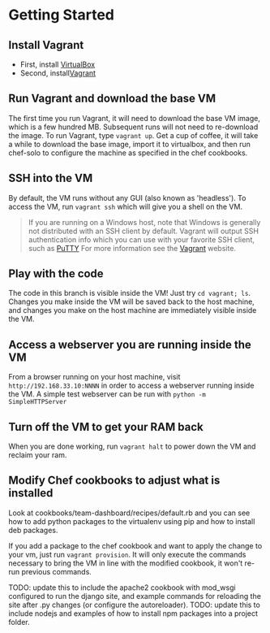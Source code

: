 Getting Started
===============

Install Vagrant
---------------
- First, install [VirtualBox](https://www.virtualbox.org/wiki/Downloads)
- Second, install[Vagrant](http://downloads.vagrantup.com/)

Run Vagrant and download the base VM
------------------------------------
The first time you run Vagrant, it will need to download the base VM image,
which is a few hundred MB. Subsequent runs will not need to re-download the image.
To run Vagrant, type `vagrant up`. Get a cup of coffee, it will take a while to 
download the base image, import it to virtualbox, and then run chef-solo to
configure the machine as specified in the chef cookbooks.

SSH into the VM
---------------
By default, the VM runs without any GUI (also known as 'headless'). To access the VM, run `vagrant ssh` which will give you a shell on the VM.

> If you are running on a Windows host, note that Windows is
> generally not distributed with an SSH client by default.
> Vagrant will output SSH authentication info which you can
> use with your favorite SSH client, such as [PuTTY](http://www.chiark.greenend.org.uk/~sgtatham/putty/)
> For more information see the [Vagrant](http://vagrantup.com/v1/docs/getting-started/ssh.html) website.

Play with the code
------------------
The code in this branch is visible inside the VM! Just try `cd vagrant; ls`. Changes you make
inside the VM will be saved back to the host machine, and changes you make on the host machine
are immediately visible inside the VM.

Access a webserver you are running inside the VM
------------------------------------------------
From a browser running on your host machine, visit `http://192.168.33.10:NNNN` in order
to access a webserver running inside the VM. A simple test webserver can be run with
`python -m SimpleHTTPServer`

Turn off the VM to get your RAM back
------------------------------------
When you are done working, run `vagrant halt` to power down the VM and reclaim your ram.

Modify Chef cookbooks to adjust what is installed
-------------------------------------------------
Look at cookbooks/team-dashboard/recipes/default.rb and you can see how to
add python packages to the virtualenv using pip and how to install deb packages.

If you add a package to the chef cookbook and want to apply the change to your vm,
just run `vagrant provision`. It will only execute the commands necessary to bring
the VM in line with the modified cookbook, it won't re-run previous commands.

TODO: update this to include the apache2 cookbook with mod_wsgi configured to
run the django site, and example commands for reloading the site after .py changes
(or configure the autoreloader).
TODO: update this to include nodejs and examples of how to install npm packages into
a project folder.